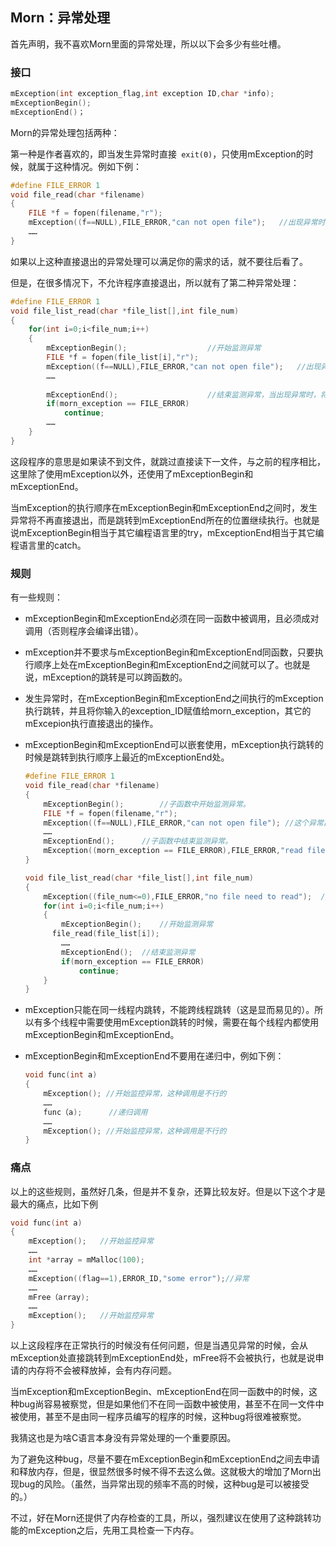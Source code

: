 ## Morn：异常处理

首先声明，我不喜欢Morn里面的异常处理，所以以下会多少有些吐槽。



### 接口

```c
mException(int exception_flag,int exception ID,char *info);
mExceptionBegin();
mExceptionEnd()；
```

Morn的异常处理包括两种：

第一种是作者喜欢的，即当发生异常时直接` exit(0)`，只使用mException的时候，就属于这种情况。例如下例：

```c
#define FILE_ERROR 1
void file_read(char *filename)
{
    FILE *f = fopen(filename,"r");
    mException((f==NULL),FILE_ERROR,"can not open file");	//出现异常时直接退出
    ……
}
```

如果以上这种直接退出的异常处理可以满足你的需求的话，就不要往后看了。

但是，在很多情况下，不允许程序直接退出，所以就有了第二种异常处理：

```c
#define FILE_ERROR 1
void file_list_read(char *file_list[],int file_num)
{
    for(int i=0;i<file_num;i++)
    {
        mExceptionBegin();					//开始监测异常
    	FILE *f = fopen(file_list[i],"r");
    	mException((f==NULL),FILE_ERROR,"can not open file");	//出现异常时跳转到mExceptionEnd处
    	……
            
        mExceptionEnd();					//结束监测异常，当出现异常时，将跳转到此处
        if(morn_exception == FILE_ERROR)
            continue;
        ……
    }
}
```

这段程序的意思是如果读不到文件，就跳过直接读下一文件，与之前的程序相比，这里除了使用mException以外，还使用了mExceptionBegin和mExceptionEnd。

当mException的执行顺序在mExceptionBegin和mExceptionEnd之间时，发生异常将不再直接退出，而是跳转到mExceptionEnd所在的位置继续执行。也就是说mExceptionBegin相当于其它编程语言里的try，mExceptionEnd相当于其它编程语言里的catch。



### 规则

有一些规则：

* mExceptionBegin和mExceptionEnd必须在同一函数中被调用，且必须成对调用（否则程序会编译出错）。

* mException并不要求与mExceptionBegin和mExceptionEnd同函数，只要执行顺序上处在mExceptionBegin和mExceptionEnd之间就可以了。也就是说，mException的跳转是可以跨函数的。

* 发生异常时，在mExceptionBegin和mExceptionEnd之间执行的mException执行跳转，并且将你输入的exception_ID赋值给morn_exception，其它的mExcepion执行直接退出的操作。

* mExceptionBegin和mExceptionEnd可以嵌套使用，mException执行跳转的时候是跳转到执行顺序上最近的mExceptionEnd处。

  ```c
  #define FILE_ERROR 1
  void file_read(char *filename)
  {
      mExceptionBegin();		//子函数中开始监测异常。
      FILE *f = fopen(filename,"r");
      mException((f==NULL),FILE_ERROR,"can not open file");	//这个异常出现时，将跳转到子函数的mExceptionEnd处。
      ……
      mExceptionEnd();		//子函数中结束监测异常。
      mException((morn_exception == FILE_ERROR),FILE_ERROR,"read file error");//这个异常出现时将跳转到上一层函数的mExceptionEnd处。
  }
  
  void file_list_read(char *file_list[],int file_num)
  {
      mException((file_num<=0),FILE_ERROR,"no file need to read");	//这个异常出现的时候将直接退出，它不在任何mExceptionBegin和mExceptionEnd之间。
      for(int i=0;i<file_num;i++)
      {
          mExceptionBegin();	//开始监测异常
      	file_read(file_list[i]);
          ……
          mExceptionEnd();	//结束监测异常
          if(morn_exception == FILE_ERROR)
              continue;
      }
  }
  ```

* mException只能在同一线程内跳转，不能跨线程跳转（这是显而易见的）。所以有多个线程中需要使用mException跳转的时候，需要在每个线程内都使用mExceptionBegin和mExceptionEnd。

* mExceptionBegin和mExceptionEnd不要用在递归中，例如下例：

  ```c
  void func(int a)
  {
      mException();	//开始监控异常，这种调用是不行的
      ……
      func（a);		//递归调用
      ……
      mException();	//开始监控异常，这种调用是不行的
  }
  ```




### 痛点

以上的这些规则，虽然好几条，但是并不复杂，还算比较友好。但是以下这个才是最大的痛点，比如下例

```c
void func(int a)
{
    mException();	//开始监控异常
    ……
    int *array = mMalloc(100);
    ……
    mException((flag==1),ERROR_ID,"some error");//异常
   	……
   	mFree（array);
    ……
    mException();	//开始监控异常
}
```

以上这段程序在正常执行的时候没有任何问题，但是当遇见异常的时候，会从mException处直接跳转到mExceptionEnd处，mFree将不会被执行，也就是说申请的内存将不会被释放掉，会有内存问题。

当mException和mExceptionBegin、mExceptionEnd在同一函数中的时候，这种bug尚容易被察觉，但是如果他们不在同一函数中被使用，甚至不在同一文件中被使用，甚至不是由同一程序员编写的程序的时候，这种bug将很难被察觉。

我猜这也是为啥C语言本身没有异常处理的一个重要原因。

为了避免这种bug，尽量不要在mExceptionBegin和mExceptionEnd之间去申请和释放内存，但是，很显然很多时候不得不去这么做。这就极大的增加了Morn出现bug的风险。（虽然，当异常出现的频率不高的时候，这种bug是可以被接受的。）

不过，好在Morn还提供了内存检查的工具，所以，强烈建议在使用了这种跳转功能的mException之后，先用工具检查一下内存。









